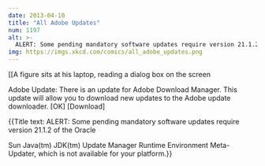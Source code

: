 ```yaml
---
date: 2013-04-10
title: "All Adobe Updates"
num: 1197
alt: >-
  ALERT: Some pending mandatory software updates require version 21.1.2 of the Oracle/Sun Java(tm) JDK(tm) Update Manager Runtime Environment Meta-Updater, which is not available for your platform.
img: https://imgs.xkcd.com/comics/all_adobe_updates.png
---
```

[[A figure sits at his laptop, reading a dialog box on the screen

Adobe Update: There is an update for Adobe Download Manager. This update will allow you to download new updates to the Adobe update downloader. [OK] [Download]

{{Title text: ALERT: Some pending mandatory software updates require version 21.1.2 of the Oracle

Sun Java(tm) JDK(tm) Update Manager Runtime Environment Meta-Updater, which is not available for your platform.}}
